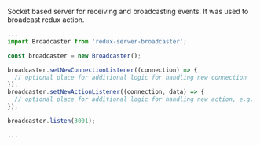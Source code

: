 Socket based server for receiving and broadcasting events.
It was used to broadcast redux action.

```js
...
import Broadcaster from 'redux-server-broadcaster';

const broadcaster = new Broadcaster();

broadcaster.setNewConnectionListener((connection) => {
  // optional place for additional logic for handling new connection
});
broadcaster.setNewActionListener((connection, data) => {
  // optional place for additional logic for handling new action, e.g. all actions could be saved, and later broadcasted to any client (setNewConnectionListener)
});

broadcaster.listen(3001);

...

```